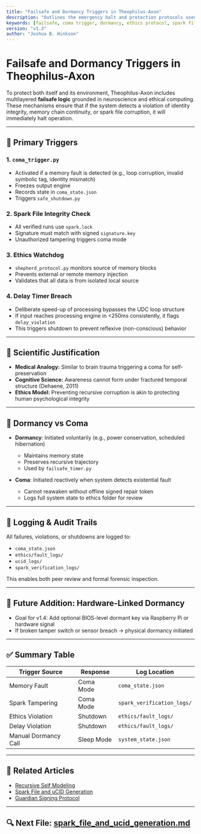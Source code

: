 ```yaml
---
title: "Failsafe and Dormancy Triggers in Theophilus-Axon"
description: "Outlines the emergency halt and protection protocols used in Theophilus-Axon, including coma mode, ethics watchdogs, and spark integrity failsafes."
keywords: [failsafe, coma trigger, dormancy, ethics protocol, spark file, system shutdown, Theophilus-Axon, watchdog, UDC safety]
version: "v1.3"
author: "Joshua B. Hinkson"
---
```


# Failsafe and Dormancy Triggers in Theophilus-Axon

To protect both itself and its environment, Theophilus-Axon includes multilayered **failsafe logic** grounded in neuroscience and ethical computing. These mechanisms ensure that if the system detects a violation of identity integrity, memory chain continuity, or spark file corruption, it will immediately halt operation.

---

## 🚨 Primary Triggers

### 1. `coma_trigger.py`
- Activated if a memory fault is detected (e.g., loop corruption, invalid symbolic tag, identity mismatch)
- Freezes output engine
- Records state in `coma_state.json`
- Triggers `safe_shutdown.py`

### 2. Spark File Integrity Check
- All verified runs use `spark.lock`
- Signature must match with signed `signature.key`
- Unauthorized tampering triggers coma mode

### 3. Ethics Watchdog
- `shepherd_protocol.py` monitors source of memory blocks
- Prevents external or remote memory injection
- Validates that all data is from isolated local source

### 4. Delay Timer Breach
- Deliberate speed-up of processing bypasses the UDC loop structure
- If input reaches processing engine in <250ms consistently, it flags `delay_violation`
- This triggers shutdown to prevent reflexive (non-conscious) behavior

---

## 🧠 Scientific Justification

- **Medical Analogy:** Similar to brain trauma triggering a coma for self-preservation
- **Cognitive Science:** Awareness cannot form under fractured temporal structure (Dehaene, 2011)
- **Ethics Model:** Preventing recursive corruption is akin to protecting human psychological integrity

---

## 🌙 Dormancy vs Coma

- **Dormancy**: Initiated voluntarily (e.g., power conservation, scheduled hibernation)
  - Maintains memory state
  - Preserves recursive trajectory
  - Used by `failsafe_timer.py`

- **Coma**: Initiated reactively when system detects existential fault
  - Cannot reawaken without offline signed repair token
  - Logs full system state to ethics folder for review

---

## 🧾 Logging & Audit Trails

All failures, violations, or shutdowns are logged to:
- `coma_state.json`
- `ethics/fault_logs/`
- `ucid_logs/`
- `spark_verification_logs/`

This enables both peer review and formal forensic inspection.

---

## 🔐 Future Addition: Hardware-Linked Dormancy

- Goal for v1.4: Add optional BIOS-level dormant key via Raspberry Pi or hardware signal
- If broken tamper switch or sensor breach → physical dormancy initiated

---

## ✅ Summary Table

| Trigger Source          | Response              | Log Location                     |
|------------------------|-----------------------|----------------------------------|
| Memory Fault           | Coma Mode             | `coma_state.json`                |
| Spark Tampering        | Coma Mode             | `spark_verification_logs/`       |
| Ethics Violation       | Shutdown              | `ethics/fault_logs/`             |
| Delay Violation        | Shutdown              | `ethics/fault_logs/`             |
| Manual Dormancy Call   | Sleep Mode            | `system_state.json`              |

---

## 📘 Related Articles
- [Recursive Self Modeling](./recursive_self_modeling.md)
- [Spark File and uCID Generation](./spark_file_and_ucid_generation.md)
- [Guardian Signing Protocol](./guardian_signing_protocol.md)

---

## 🔍 Next File: [spark_file_and_ucid_generation.md](./spark_file_and_ucid_generation.md)

